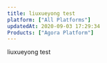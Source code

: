 ```yaml
---
title: liuxueyong test
platform: ["All Platforms"]
updatedAt: 2020-09-03 17:29:34
Products: ["Agora Platform"]
---
```

liuxueyong test